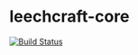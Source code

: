 leechcraft-core
===============

[![Build Status](https://root.org.ua/ci/job/leechcraft-core-f21-x86_64/badge/icon)](https://root.org.ua/ci/job/leechcraft-core-f21-x86_64/)
